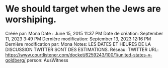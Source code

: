 # We should target when the Jews are worshiping.

Créée par: Mona
Date : June 15, 2015 11:37 PM
Date de création: September 11, 2023 3:49 PM
Dernière modification: September 13, 2023 12:16 PM
Dernière modification par: Mona
Notes: LES DATES ET HEURES DE LA DISCUSSION TWITTER SONT DES ESTIMATIONS.
Réseau: TWITTER
URL: https://www.courtlistener.com/docket/6259243/100/1/united-states-v-goldberg/
person: AusWitness